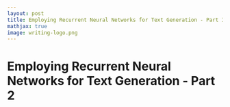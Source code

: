 ```yaml
---
layout: post
title: Employing Recurrent Neural Networks for Text Generation - Part II
mathjax: true
image: writing-logo.png
---
```


# Employing Recurrent Neural Networks for Text Generation - Part 2
